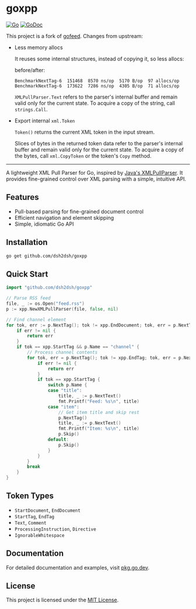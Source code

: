 # goxpp

[![Go](https://github.com/dsh2dsh/goxpp/actions/workflows/go.yml/badge.svg)](https://github.com/dsh2dsh/goxpp/actions/workflows/go.yml)
[![GoDoc](https://godoc.org/github.com/dsh2dsh/goxpp?status.png)](https://godoc.org/github.com/dsh2dsh/goxpp)

This project is a fork of [gofeed](https://github.com/mmcdole/goxpp). Changes
from upstream:

* Less memory allocs

  It reuses some internal structures, instead of copying it, so less allocs:

  before/after:
  ```
  BenchmarkNextTag-6  151468  8570 ns/op  5170 B/op  97 allocs/op
  BenchmarkNextTag-6  173622  7286 ns/op  4305 B/op  71 allocs/op
  ```

  `XMLPullParser.Text` refers to the parser's internal buffer and remain valid
  only for the current state. To acquire a copy of the string, call
  `strings.Call`.

* Export internal `xml.Token`

  `Token()` returns the current XML token in the input stream.

  Slices of bytes in the returned token data refer to the parser's internal
  buffer and remain valid only for the current state. To acquire a copy of the
  bytes, call `xml.CopyToken` or the token's `Copy` method.

---

A lightweight XML Pull Parser for Go, inspired by [Java's XMLPullParser](http://www.xmlpull.org/v1/download/unpacked/doc/quick_intro.html). It provides fine-grained control over XML parsing with a simple, intuitive API.

## Features

- Pull-based parsing for fine-grained document control
- Efficient navigation and element skipping
- Simple, idiomatic Go API

## Installation

```bash
go get github.com/dsh2dsh/goxpp
```

## Quick Start

```go
import "github.com/dsh2dsh/goxpp"

// Parse RSS feed
file, _ := os.Open("feed.rss")
p := xpp.NewXMLPullParser(file, false, nil)

// Find channel element
for tok, err := p.NextTag(); tok != xpp.EndDocument; tok, err = p.NextTag() {
    if err != nil {
        return err
    }
    if tok == xpp.StartTag && p.Name == "channel" {
        // Process channel contents
        for tok, err = p.NextTag(); tok != xpp.EndTag; tok, err = p.NextTag() {
            if err != nil {
                return err
            }
            if tok == xpp.StartTag {
                switch p.Name {
                case "title":
                    title, _ := p.NextText()
                    fmt.Printf("Feed: %s\n", title)
                case "item":
                    // Get item title and skip rest
                    p.NextTag()
                    title, _ := p.NextText()
                    fmt.Printf("Item: %s\n", title)
                    p.Skip()
                default:
                    p.Skip()
                }
            }
        }
        break
    }
}
```

## Token Types

- `StartDocument`, `EndDocument`
- `StartTag`, `EndTag`
- `Text`, `Comment`
- `ProcessingInstruction`, `Directive`
- `IgnorableWhitespace`

## Documentation

For detailed documentation and examples, visit [pkg.go.dev](https://pkg.go.dev/github.com/dsh2dsh/goxpp).

## License

This project is licensed under the [MIT License](LICENSE).
